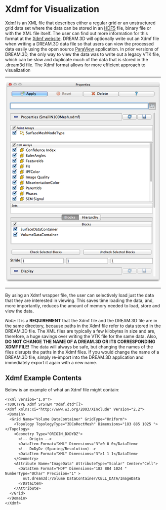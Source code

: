 # Xdmf for Visualization #

[Xdmf](http://www.xdmf.org) is an XML file that describes either a regular grid or an unstructured grid data set where the data can be stored in an [HDF5](http://www.hdfgroup.org) file, binary file or with the XML file itself. The user can find out more information for this format at the [Xdmf website](http://www.xdmf.org). DREAM.3D will optionally write out an Xdmf file when writing a DREAM.3D data file so that users can view the processed data easily using the open source [ParaView](http://www.paraview.org) application. In prior versions of DREAM.3D, the only way to view the data was to write out a legacy VTK file, which can be slow and duplicate much of the data that is stored in the .dream3d file. The Xdmf format allows for more efficient approach to visualization

-------

![Opening an Xdmf File in ParaView](Images/XdmfParaViewLoading.png)

-------

By using an Xdmf wrapper file, the user can selectively load just the data that they are interested in viewing. This saves time loading the data, and, more importantly, reduces the amount of memory needed to load, store and view the data.

*Note:* It is a **REQUIREMENT** that the Xdmf file and the DREAM.3D file are in the same directory, because paths in the Xdmf file refer to data stored in the DREAM.3D file. The XML files are typically a few kilobytes in size and are, therefore, a huge savings over writing the VTK file for the same data. Also, **DO NOT CHANGE THE NAME OF A DREAM.3D OR ITS CORRESPONDING XDMF FILE!** The data will always be safe, but changing the names of the files disrupts the paths in the Xdmf files. If you would change the name of a DREAM.3D file, simply re-import into the DREAM.3D application and immediately export it again with a new name.

## Xdmf Example Contents ##

Below is an example of what an Xdmf file might contain:

    <?xml version="1.0"?>
    <!DOCTYPE Xdmf SYSTEM "Xdmf.dtd"[]>
    <Xdmf xmlns:xi="http://www.w3.org/2003/XInclude" Version="2.2">
     <Domain>
      <Grid Name="Volume DataContainer" GridType="Uniform">
        <Topology TopologyType="3DCoRectMesh" Dimensions="183 885 1025 "></Topology>
        <Geometry Type="ORIGIN_DXDYDZ">
          <!-- Origin -->
          <DataItem Format="XML" Dimensions="3">0 0 0</DataItem>
          <!-- DxDyDz (Spacing/Resolution)-->
          <DataItem Format="XML" Dimensions="3">1 1 1</DataItem>
        </Geometry>
        <Attribute Name="ImageData" AttributeType="Scalar" Center="Cell">
          <DataItem Format="HDF" Dimensions="182 884 1024 " NumberType="UChar" Precision="1" >
            out.dream3d:/Volume DataContainer/CELL_DATA/ImageData
          </DataItem>
        </Attribute>
      </Grid>
     </Domain>
    </Xdmf>
